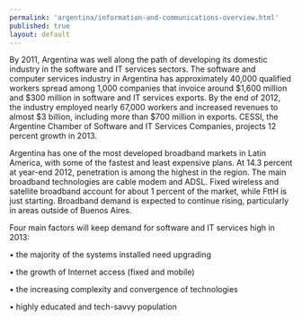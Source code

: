 ```yaml
---
permalink: 'argentina/information-and-communications-overview.html'
published: true
layout: default
---
```

By 2011, Argentina was well along the path of developing its domestic industry in the software and IT services sectors. The software and computer services industry in Argentina has approximately 40,000 qualified workers spread among 1,000 companies that invoice around $1,600 million and $300 million in software and IT services exports. By the end of 2012, the industry employed nearly 67,000 workers and increased revenues to almost $3 billion, including more than $700 million in exports. CESSI, the Argentine Chamber of Software and IT Services Companies, projects 12 percent growth in 2013.

Argentina has one of the most developed broadband markets in Latin America, with some of the fastest and least expensive plans. At 14.3 percent at year-end 2012, penetration is among the highest in the region. The main broadband technologies are cable modem and ADSL. Fixed wireless and satellite broadband account for about 1 percent of the market, while FttH is just starting. Broadband demand is expected to continue rising, particularly in areas outside of Buenos Aires.

Four main factors will keep demand for software and IT services high in 2013:

•	the majority of the systems installed need upgrading

•	the growth of Internet access (fixed and mobile)

•	the increasing complexity and convergence of technologies

•	highly educated and tech-savvy population
